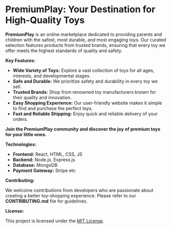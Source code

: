 # PremiumPlay: Your Destination for High-Quality Toys

**PremiumPlay** is an online marketplace dedicated to providing parents and children with the safest, most durable, and most engaging toys. Our curated selection features products from trusted brands, ensuring that every toy we offer meets the highest standards of quality and safety. 

**Key Features:**

* **Wide Variety of Toys:** Explore a vast collection of toys for all ages, interests, and developmental stages.
* **Safe and Durable:** We prioritize safety and durability in every toy we sell.
* **Trusted Brands:** Shop from renowned toy manufacturers known for their quality and innovation.
* **Easy Shopping Experience:** Our user-friendly website makes it simple to find and purchase the perfect toys.
* **Fast and Reliable Shipping:** Enjoy quick and reliable delivery of your orders.

**Join the PremiumPlay community and discover the joy of premium toys for your little ones.**


**Technologies:**

* **Frontend:** React, HTML, CSS, JS
* **Backend:** Node.js, Express.js
* **Database:** MongoDB
* **Payment Gateway:** Stripe etc

**Contributing:**

We welcome contributions from developers who are passionate about creating a better toy-shopping experience. Please refer to our **CONTRIBUTING.md** file for guidelines.

**License:**

This project is licensed under the [MIT License](https://opensource.org/licenses/MIT).
